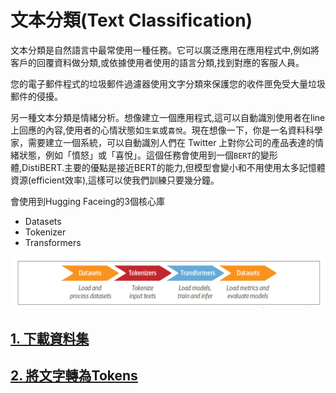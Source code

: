 # 文本分類(Text Classification)

文本分類是自然語言中最常使用一種任務。它可以廣泛應用在應用程式中,例如將客戶的回覆資料做分類,或依據使用者使用的語言分類,找到對應的客服人員。

您的電子郵件程式的垃圾郵件過濾器使用文字分類來保護您的收件匣免受大量垃圾郵件的侵擾。

另一種文本分類是情緒分析。想像建立一個應用程式,這可以自動識別使用者在line上回應的內容,使用者的心情狀態如`生氣`或`喜悅`。現在想像一下，你是一名資料科學家，需要建立一個系統，可以自動識別人們在 Twitter 上對你公司的產品表達的情緒狀態，例如「憤怒」或「喜悅」。這個任務會使用到一個`BERT`的變形體,DistiBERT.主要的優點是接近BERT的能力,但模型會變小和不用使用太多記憶體資源(efficient效率),這樣可以使我們訓練只要幾分鐘。


會使用到Hugging Faceing的3個核心庫

- Datasets
- Tokenizer
- Transformers

![](./images/pic1.png)

## [1. 下載資料集](./The_Dataset)

## [2. 將文字轉為Tokens](./From_Text_to_Tokens)






































